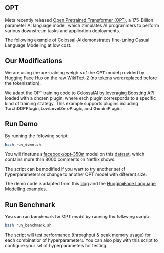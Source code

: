 <!---
Copyright 2020 The HuggingFace Team. All rights reserved.

Licensed under the Apache License, Version 2.0 (the "License");
you may not use this file except in compliance with the License.
You may obtain a copy of the License at

    http://www.apache.org/licenses/LICENSE-2.0

Unless required by applicable law or agreed to in writing, software
distributed under the License is distributed on an "AS IS" BASIS,
WITHOUT WARRANTIES OR CONDITIONS OF ANY KIND, either express or implied.
See the License for the specific language governing permissions and
limitations under the License.
-->

## OPT
Meta recently released [Open Pretrained Transformer (OPT)](https://github.com/facebookresearch/metaseq), a 175-Billion parameter AI language model, which stimulates AI programmers to perform various downstream tasks and application deployments.

The following example of [Colossal-AI](https://github.com/hpcaitech/ColossalAI) demonstrates fine-tuning Casual Language Modelling at low cost.


## Our Modifications

We are using the pre-training weights of the OPT model provided by Hugging Face Hub on the raw WikiText-2 (no tokens were replaced before
the tokenization). 

We adapt the OPT training code to ColossalAI by leveraging [Boosting API](https://colossalai.org/docs/basics/booster_api) loaded with a chosen plugin, where each plugin corresponds to a specific kind of training strategy. This example supports plugins including TorchDDPPlugin, LowLevelZeroPlugin, and GeminiPlugin.

## Run Demo

By running the following script:
```bash
bash run_demo.sh
```
You will finetune a [facebook/opt-350m](https://huggingface.co/facebook/opt-350m) model on this [dataset](https://huggingface.co/datasets/hugginglearners/netflix-shows), which contains more than 8000 comments on Netflix shows.

The script can be modified if you want to try another set of hyperparameters or change to another OPT model with different size.

The demo code is adapted from this [blog](https://medium.com/geekculture/fine-tune-eleutherai-gpt-neo-to-generate-netflix-movie-descriptions-in-only-47-lines-of-code-40c9b4c32475) and  the [HuggingFace Language Modelling examples](https://github.com/huggingface/transformers/tree/main/examples/pytorch/language-modeling).



## Run Benchmark

You can run benchmark for OPT model by running the following script:
```bash
bash run_benchmark.sh
```
The script will test performance (throughput & peak memory usage) for each combination of hyperparameters. You can also play with this script to configure your set of hyperparameters for testing.



